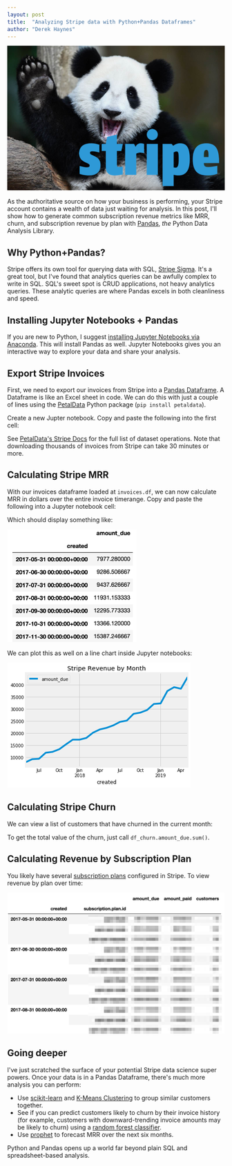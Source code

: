 ```yaml
---
layout: post
title:  "Analyzing Stripe data with Python+Pandas Dataframes"
author: "Derek Haynes"
---
```


<img src="/images/blog/stripe_pandas/stripe_pandas.png"/>

As the authoritative source on how your business is performing, your Stripe account contains a wealth of data just waiting for analysis. In this post, I'll show how to generate common subscription revenue metrics like MRR, churn, and subscription revenue by plan with [Pandas](http://pandas.pydata.org/), _the_ Python Data Analysis Library.

## Why Python+Pandas?

Stripe offers its own tool for querying data with SQL, [Stripe Sigma](https://stripe.com/sigma). It's a great tool, but I've found that analytics queries can be awfully complex to write in SQL. SQL's sweet spot is CRUD applications, not heavy analytics queries. These analytic queries are where Pandas excels in both cleanliness and speed.

## Installing Jupyter Notebooks + Pandas

If you are new to Python, I suggest [installing Jupyter Notebooks via Anaconda](https://www.anaconda.com/distribution/). This will install Pandas as well. Jupyter Notebooks gives you an interactive way to explore your data and share your analysis.

## Export Stripe Invoices

First, we need to export our invoices from Stripe into a [Pandas Dataframe](https://pandas.pydata.org/pandas-docs/stable/reference/api/pandas.DataFrame.html). A Dataframe is like an Excel sheet in code. We can do this with just a couple of lines using the [PetalData](https://petaldata.app) Python package (`pip install petaldata`).

Create a new Jupter notebook. Copy and paste the following into the first cell:

<script src="https://gist.github.com/itsderek23/bb2b613d200b8a10ead195d361b6208a.js"></script>

See [PetalData's Stripe Docs](https://petaldata.app/datasets/stripe/) for the full list of dataset operations. Note that downloading thousands of invoices from Stripe can take 30 minutes or more.

## Calculating Stripe MRR

With our invoices dataframe loaded at `invoices.df`, we can now calculate MRR in dollars over the entire invoice timerange. Copy and paste the following into a Jupyter notebook cell:

<script src="https://gist.github.com/itsderek23/31e18223849d71043e7580321b3031da.js"></script>

Which should display something like:

<img src="/images/blog/stripe_pandas/mrr_table.png" style="max-width:300px"/>

We can plot this as well on a line chart inside Jupyter notebooks:

<script src="https://gist.github.com/itsderek23/0b0f6f45061943e6c403613e6b52b1fd.js"></script>
<img src="/images/blog/stripe_pandas/mrr_plot.png"/>

## Calculating Stripe Churn

We can view a list of customers that have churned in the current month:

<script src="https://gist.github.com/itsderek23/874275ce4fa541f0a2027eba28f1ce0e.js"></script>

To get the total value of the churn, just call `df_churn.amount_due.sum()`.

## Calculating Revenue by Subscription Plan

You likely have several [subscription plans](https://stripe.com/docs/billing/subscriptions/products-and-plans) configured in Stripe. To view revenue by plan over time:

<script src="https://gist.github.com/itsderek23/5fe2879722a25376b52b3fece4ad77d4.js"></script>

<img src="/images/blog/stripe_pandas/rev_by_plan.png"/>

## Going deeper

I've just scratched the surface of your potential Stripe data science super powers. Once your data is in a Pandas Dataframe, there's much more analysis you can perform:

* Use [scikit-learn](https://scikit-learn.org/stable/) and [K-Means Clustering](https://scikit-learn.org/stable/modules/generated/sklearn.cluster.KMeans.html) to group similar customers together.
* See if you can predict customers likely to churn by their invoice history (for example, customers with downward-trending invoice amounts may be likely to churn) using a [random forest classifier](https://scikit-learn.org/stable/modules/generated/sklearn.ensemble.RandomForestClassifier.html).
* Use [prophet](https://facebook.github.io/prophet/docs/quick_start.html) to forecast MRR over the next six months.

Python and Pandas opens up a world far beyond plain SQL and spreadsheet-based analysis.